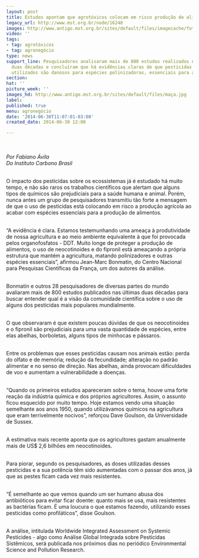 ```yaml
---
layout: post
title: Estudos apontam que agrotóxicos colocam em risco produção de alimentos
legacy_url: http://www.mst.org.br/node/16248
images: http://www.antigo.mst.org.br/sites/default/files/imagecache/foto_destaque/maça.jpg
video: ''
tags:
- tag: agrotóxicos
- tag: agronegócio
type: news
support_line: Pesquisadores analisaram mais de 800 estudos realizados nas últimas
  duas décadas e concluíram que há evidências claras de que pesticidas amplamente
  utilizados são danosos para espécies polinizadoras, essenciais para a agricultura.
section: 
hat: ''
picture_week: ''
images_hd: http://www.antigo.mst.org.br/sites/default/files/maça.jpg
label: 
published: true
menu: agronegócio
date: '2014-06-30T11:07:01-03:00'
created_date: 2014-06-30 12:00

---
```

<p><br><br><em>Por Fabiano Ávila<br>Do Instituto Carbono Brasil</em></p><p><br>O impacto dos pesticidas sobre os ecossistemas já é estudado há muito tempo, e não são raros os trabalhos científicos que alertam que alguns tipos de químicos são prejudiciais para a saúde humana e animal. Porém, nunca antes um grupo de pesquisadores transmitiu tão forte a mensagem de que o uso de pesticidas está colocando em risco a produção agrícola ao acabar com espécies essenciais para a produção de alimentos.</p><p><br>“A evidência é clara. Estamos testemunhando uma ameaça à produtividade de nossa agricultura e ao meio ambiente equivalente à que foi provocada pelos organofosfatos - DDT. Muito longe de proteger a produção de alimentos, o uso de neocotinoides e do fipronil está ameaçando a própria estrutura que mantém a agricultura, matando polinizadores e outras espécies essenciais”, afirmou Jean-Marc Bonmatin, do Centro Nacional para Pesquisas Científicas da França, um dos autores da análise.</p><p><br>Bonmatin e outros 28 pesquisadores de diversas partes do mundo avaliaram mais de 800 estudos publicados nas últimas duas décadas para buscar entender qual é a visão da comunidade científica sobre o uso de alguns dos pesticidas mais populares mundialmente.</p><p><br>O que observaram é que existem poucas dúvidas de que os neocotinoides e o fipronil são prejudiciais para uma vasta quantidade de espécies, entre elas abelhas, borboletas, alguns tipos de minhocas e pássaros.</p><p><br>Entre os problemas que esses pesticidas causam nos animais estão: perda do olfato e de memória; redução da fecundidade; alteração no padrão alimentar e no senso de direção. Nas abelhas, ainda provocam dificuldades de voo e aumentam a vulnerabilidade a doenças.</p><p><br>“Quando os primeiros estudos apareceram sobre o tema, houve uma forte reação da indústria química e dos próprios agricultores. Assim, o assunto ficou esquecido por muito tempo. Hoje estamos vendo uma situação semelhante aos anos 1950, quando utilizávamos químicos na agricultura que eram terrivelmente nocivos”, reforçou Dave Goulson, da Universidade de Sussex.</p><p><br>A estimativa mais recente aponta que os agricultores gastam anualmente mais de US$ 2,6 bilhões em neocotinoides.</p><p><br>Para piorar, segundo os pesquisadores, as doses utilizadas desses pesticidas e a sua potência têm sido aumentadas com o passar dos anos, já que as pestes ficam cada vez mais resistentes.</p><p><br>“É semelhante ao que vemos quando um ser humano abusa dos antibióticos para evitar ficar doente: quanto mais se usa, mais resistentes as bactérias ficam. É uma loucura o que estamos fazendo, utilizando esses pesticidas como profiláticos”, disse Goulson.</p><p><br>A análise, intitulada Worldwide Integrated Assessment on Systemic Pesticides - algo como Análise Global Integrada sobre Pesticidas Sistêmicos, será publicada nos próximos dias no periódico Environmental Science and Pollution Research.</p><p>&nbsp;</p>
